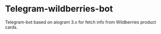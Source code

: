 # Telegram-wildberries-bot
Telegram-bot based on aiogram 3.x for fetch info from Wildberries product cards.
